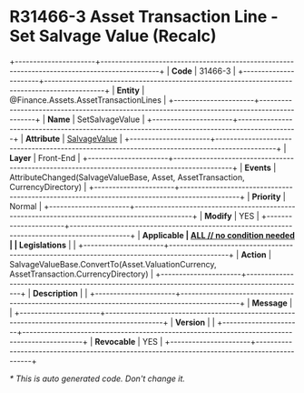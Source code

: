 ﻿---
erp.type: front-end-business-rule
erp.entity: Finance.Assets.AssetTransactionLines
---

# R31466-3 Asset Transaction Line - Set Salvage Value (Recalc)
+----------------------+----------------------------------------------------------------------------------------------+
| **Code**             | 31466-3                                                                                      |
+----------------------+----------------------------------------------------------------------------------------------+
| **Entity**           | @Finance.Assets.AssetTransactionLines                                                        |
+----------------------+----------------------------------------------------------------------------------------------+
| **Name**             | SetSalvageValue                                                                              |
+----------------------+----------------------------------------------------------------------------------------------+
| **Attribute**        | [SalvageValue](../entities/Finance.Assets.AssetTransactionLines.md#salvagevalue)             |
+----------------------+----------------------------------------------------------------------------------------------+
| **Layer**            | Front-End                                                                                    |
+----------------------+----------------------------------------------------------------------------------------------+
| **Events**           | AttributeChanged(SalvageValueBase, Asset, AssetTransaction, CurrencyDirectory)               |
+----------------------+----------------------------------------------------------------------------------------------+
| **Priority**         | Normal                                                                                       |
+----------------------+----------------------------------------------------------------------------------------------+
| **Modify**           | YES                                                                                          |
+----------------------+----------------------------------------------------------------------------------------------+
| **Applicable         | [ALL // no condition needed](xref:applicable-legislations)                                   |
| Legislations**       |                                                                                              |
+----------------------+----------------------------------------------------------------------------------------------+
| **Action**           | SalvageValueBase.ConvertTo(Asset.ValuationCurrency, AssetTransaction.CurrencyDirectory)      |
+----------------------+----------------------------------------------------------------------------------------------+
| **Description**      |                                                                                              |
+----------------------+----------------------------------------------------------------------------------------------+
| **Message**          |                                                                                              |
+----------------------+----------------------------------------------------------------------------------------------+
| **Version**          |                                                                                              |
+----------------------+----------------------------------------------------------------------------------------------+
| **Revocable**        | YES                                                                                          |
+----------------------+----------------------------------------------------------------------------------------------+

*\* This is auto generated code. Don't change it.*
